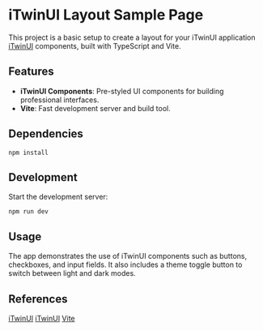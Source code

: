 # iTwinUI Layout Sample Page

This project is a basic setup to create a layout for your iTwinUI application [iTwinUI](https://itwin.github.io/iTwinUI/) components, built with TypeScript and Vite.

## Features

- **iTwinUI Components**: Pre-styled UI components for building professional interfaces.
- **Vite**: Fast development server and build tool.

## Dependencies

    npm install

## Development

Start the development server:

    npm run dev

## Usage

The app demonstrates the use of iTwinUI components such as buttons, checkboxes, and input fields. It also includes a theme toggle button to switch between light and dark modes.

## References

[iTwinUI](https://itwinui.bentley.com/)
[iTwinUI](https://itwin.github.io/iTwinUI-layouts/)
[Vite](https://vite.dev/guide/)